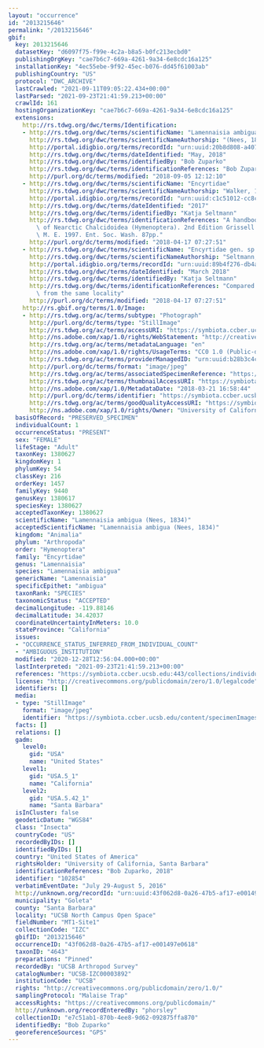 ```yaml
---
layout: "occurrence"
id: "2013215646"
permalink: "/2013215646"
gbif:
  key: 2013215646
  datasetKey: "d6097f75-f99e-4c2a-b8a5-b0fc213ecbd0"
  publishingOrgKey: "cae7b6c7-669a-4261-9a34-6e8cdc16a125"
  installationKey: "4ec55ebe-9f92-45ec-b076-dd45f61003ab"
  publishingCountry: "US"
  protocol: "DWC_ARCHIVE"
  lastCrawled: "2021-09-11T09:05:22.434+00:00"
  lastParsed: "2021-09-23T21:41:59.213+00:00"
  crawlId: 161
  hostingOrganizationKey: "cae7b6c7-669a-4261-9a34-6e8cdc16a125"
  extensions:
    http://rs.tdwg.org/dwc/terms/Identification:
    - http://rs.tdwg.org/dwc/terms/scientificName: "Lamennaisia ambigua"
      http://rs.tdwg.org/dwc/terms/scientificNameAuthorship: "(Nees, 1834)"
      http://portal.idigbio.org/terms/recordId: "urn:uuid:20b8d808-a407-4ac2-a2d4-092317a668eb"
      http://rs.tdwg.org/dwc/terms/dateIdentified: "May, 2018"
      http://rs.tdwg.org/dwc/terms/identifiedBy: "Bob Zuparko"
      http://rs.tdwg.org/dwc/terms/identificationReferences: "Bob Zuparko, 2018"
      http://purl.org/dc/terms/modified: "2018-09-05 12:12:10"
    - http://rs.tdwg.org/dwc/terms/scientificName: "Encyrtidae"
      http://rs.tdwg.org/dwc/terms/scientificNameAuthorship: "Walker, 1837"
      http://portal.idigbio.org/terms/recordId: "urn:uuid:c1c51012-cc8c-477d-8f29-a2265e062388"
      http://rs.tdwg.org/dwc/terms/dateIdentified: "2017"
      http://rs.tdwg.org/dwc/terms/identifiedBy: "Katja Seltmann"
      http://rs.tdwg.org/dwc/terms/identificationReferences: "A handbook of the families\
        \ of Nearctic Chalcidoidea (Hymenoptera). 2nd Edition Grissell E.E., Schauff\
        \ M. E. 1997. Ent. Soc. Wash. 87pp."
      http://purl.org/dc/terms/modified: "2018-04-17 07:27:51"
    - http://rs.tdwg.org/dwc/terms/scientificName: "Encyrtidae gen. sp. OTU730"
      http://rs.tdwg.org/dwc/terms/scientificNameAuthorship: "Seltmann, 2018"
      http://portal.idigbio.org/terms/recordId: "urn:uuid:89b4f276-db4a-437a-8540-d873799d6c78"
      http://rs.tdwg.org/dwc/terms/dateIdentified: "March 2018"
      http://rs.tdwg.org/dwc/terms/identifiedBy: "Katja Seltmann"
      http://rs.tdwg.org/dwc/terms/identificationReferences: "Compared with specimens\
        \ from the same locality"
      http://purl.org/dc/terms/modified: "2018-04-17 07:27:51"
    http://rs.gbif.org/terms/1.0/Image:
    - http://rs.tdwg.org/ac/terms/subtype: "Photograph"
      http://purl.org/dc/terms/type: "StillImage"
      http://rs.tdwg.org/ac/terms/accessURI: "https://symbiota.ccber.ucsb.edu/content/specimenImages/UCSB_IZC/UCSB-IZC00003/2018-03-21_160521_1521674977.jpg"
      http://ns.adobe.com/xap/1.0/rights/WebStatement: "http://creativecommons.org/publicdomain/zero/1.0/"
      http://rs.tdwg.org/ac/terms/metadataLanguage: "en"
      http://ns.adobe.com/xap/1.0/rights/UsageTerms: "CC0 1.0 (Public-domain)"
      http://rs.tdwg.org/ac/terms/providerManagedID: "urn:uuid:b28b3c4c-4550-40c5-8c9d-4b39db3d8e3b"
      http://purl.org/dc/terms/format: "image/jpeg"
      http://rs.tdwg.org/ac/terms/associatedSpecimenReference: "https://symbiota.ccber.ucsb.edu:443/collections/individual/index.php?occid=102854"
      http://rs.tdwg.org/ac/terms/thumbnailAccessURI: "https://symbiota.ccber.ucsb.edu:443/content/specimenImages/UCSB_IZC/UCSB-IZC00003/2018-03-21_160521_1521674977_1521676724_tn.jpg"
      http://ns.adobe.com/xap/1.0/MetadataDate: "2018-03-21 16:58:44"
      http://purl.org/dc/terms/identifier: "https://symbiota.ccber.ucsb.edu/content/specimenImages/UCSB_IZC/UCSB-IZC00003/2018-03-21_160521_1521674977.jpg"
      http://rs.tdwg.org/ac/terms/goodQualityAccessURI: "https://symbiota.ccber.ucsb.edu/content/specimenImages/UCSB_IZC/UCSB-IZC00003/2018-03-21_160521_1521674977.jpg"
      http://ns.adobe.com/xap/1.0/rights/Owner: "University of California, Santa Barbara"
  basisOfRecord: "PRESERVED_SPECIMEN"
  individualCount: 1
  occurrenceStatus: "PRESENT"
  sex: "FEMALE"
  lifeStage: "Adult"
  taxonKey: 1380627
  kingdomKey: 1
  phylumKey: 54
  classKey: 216
  orderKey: 1457
  familyKey: 9440
  genusKey: 1380617
  speciesKey: 1380627
  acceptedTaxonKey: 1380627
  scientificName: "Lamennaisia ambigua (Nees, 1834)"
  acceptedScientificName: "Lamennaisia ambigua (Nees, 1834)"
  kingdom: "Animalia"
  phylum: "Arthropoda"
  order: "Hymenoptera"
  family: "Encyrtidae"
  genus: "Lamennaisia"
  species: "Lamennaisia ambigua"
  genericName: "Lamennaisia"
  specificEpithet: "ambigua"
  taxonRank: "SPECIES"
  taxonomicStatus: "ACCEPTED"
  decimalLongitude: -119.88146
  decimalLatitude: 34.42037
  coordinateUncertaintyInMeters: 10.0
  stateProvince: "California"
  issues:
  - "OCCURRENCE_STATUS_INFERRED_FROM_INDIVIDUAL_COUNT"
  - "AMBIGUOUS_INSTITUTION"
  modified: "2020-12-28T12:56:04.000+00:00"
  lastInterpreted: "2021-09-23T21:41:59.213+00:00"
  references: "https://symbiota.ccber.ucsb.edu:443/collections/individual/index.php?occid=102854"
  license: "http://creativecommons.org/publicdomain/zero/1.0/legalcode"
  identifiers: []
  media:
  - type: "StillImage"
    format: "image/jpeg"
    identifier: "https://symbiota.ccber.ucsb.edu/content/specimenImages/UCSB_IZC/UCSB-IZC00003/2018-03-21_160521_1521674977.jpg"
  facts: []
  relations: []
  gadm:
    level0:
      gid: "USA"
      name: "United States"
    level1:
      gid: "USA.5_1"
      name: "California"
    level2:
      gid: "USA.5.42_1"
      name: "Santa Barbara"
  isInCluster: false
  geodeticDatum: "WGS84"
  class: "Insecta"
  countryCode: "US"
  recordedByIDs: []
  identifiedByIDs: []
  country: "United States of America"
  rightsHolder: "University of California, Santa Barbara"
  identificationReferences: "Bob Zuparko, 2018"
  identifier: "102854"
  verbatimEventDate: "July 29-August 5, 2016"
  http://unknown.org/recordId: "urn:uuid:43f062d8-0a26-47b5-af17-e001497e0618"
  municipality: "Goleta"
  county: "Santa Barbara"
  locality: "UCSB North Campus Open Space"
  fieldNumber: "MT1-Site1"
  collectionCode: "IZC"
  gbifID: "2013215646"
  occurrenceID: "43f062d8-0a26-47b5-af17-e001497e0618"
  taxonID: "4643"
  preparations: "Pinned"
  recordedBy: "UCSB Arthropod Survey"
  catalogNumber: "UCSB-IZC00003892"
  institutionCode: "UCSB"
  rights: "http://creativecommons.org/publicdomain/zero/1.0/"
  samplingProtocol: "Malaise Trap"
  accessRights: "https://creativecommons.org/publicdomain/"
  http://unknown.org/recordEnteredBy: "phorsley"
  collectionID: "e7c51ab1-870b-4ee8-9d62-092875ffa870"
  identifiedBy: "Bob Zuparko"
  georeferenceSources: "GPS"
---
```

